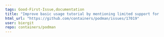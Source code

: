 ```yaml
---
tags: Good-First-Issue,documentation
title: "Improve basic usage tutorial by mentioning limited support for \"--latest\" / \"-l\""
html_url: "https://github.com/containers/podman/issues/17019"
user: biergit
repo: containers/podman
---
```


